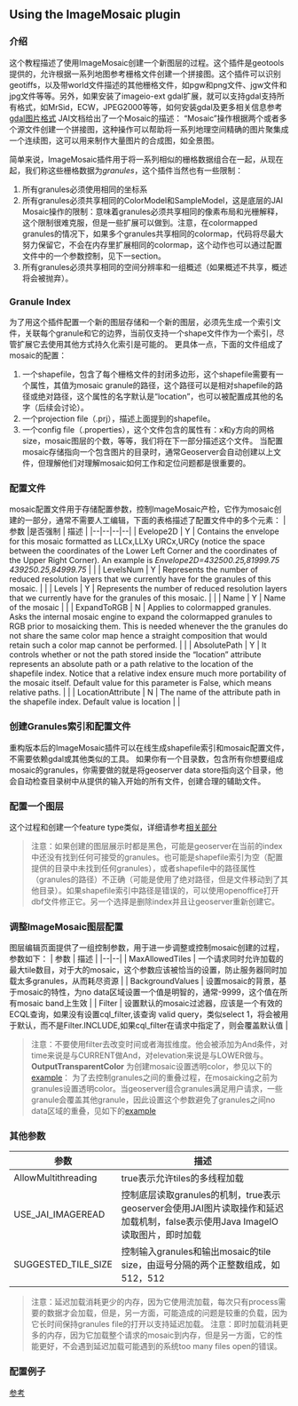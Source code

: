 ##  Using the ImageMosaic plugin
### 介绍
这个教程描述了使用ImageMosaic创建一个新图层的过程。这个插件是geotools提供的，允许根据一系列地图参考栅格文件创建一个拼接图。这个插件可以识别geotiffs，以及带world文件描述的其他栅格文件，如pgw和png文件、jgw文件和jpg文件等等。另外，如果安装了imageio-ext gdal扩展，就可以支持gdal支持所有格式，如MrSid，ECW，JPEG2000等等，如何安装gdal及更多相关信息参考[gdal图片格式](http://docs.geoserver.org/2.8.1/user/data/raster/gdal.html#data-gdal)
JAI文档给出了一个Mosaic的描述：
“Mosaic”操作根据两个或者多个源文件创建一个拼接图，这种操作可以帮助将一系列地理空间精确的图片聚集成一个连续图，这可以用来制作大量图片的合成图，如全景图。

简单来说，ImageMosaic插件用于将一系列相似的栅格数据组合在一起，从现在起，我们称这些栅格数据为*granules*，这个插件当然也有一些限制：
 1. 所有granules必须使用相同的坐标系
 2. 所有granules必须共享相同的ColorModel和SampleModel，这是底层的JAI Mosaic操作的限制：意味着granules必须共享相同的像素布局和光栅解释，这个限制很难克服，但是一些扩展可以做到。注意，在colormapped granules的情况下，如果多个granules共享相同的colormap，代码将尽最大努力保留它，不会在内存里扩展相同的colormap，这个动作也可以通过配置文件中的一个参数控制，见下一section。
 3. 所有granules必须共享相同的空间分辨率和一组概述（如果概述不共享，概述将会被抛弃）。
 
 ### Granule Index
为了用这个插件配置一个新的图层存储和一个新的图层，必须先生成一个索引文件，关联每个granule和它的边界，当前仅支持一个shape文件作为一个索引，尽管扩展它去使用其他方式持久化索引是可能的。
更具体一点，下面的文件组成了mosaic的配置：
1. 一个shapefile，包含了每个栅格文件的封闭多边形，这个shapefile需要有一个属性，其值为mosaic granule的路径，这个路径可以是相对shapefile的路径或绝对路径，这个属性的名字默认是“location”，也可以被配置成其他的名字（后续会讨论）。
2. 一个projection file（.prj），描述上面提到的shapefile。
3. 一个config file（.properties），这个文件包含的属性有：x和y方向的网格size，mosaic图层的个数，等等，我们将在下一部分描述这个文件。
当配置mosaic存储指向一个包含图片的目录时，通常Geoserver会自动创建以上文件，但理解他们对理解mosaic如何工作和定位问题都是很重要的。

### 配置文件
mosaic配置文件用于存储配置参数，控制ImageMosaic产检，它作为mosaic创建的一部分，通常不需要人工编辑，下面的表格描述了配置文件中的多个元素：
| 参数 |是否强制  | 描述 |
|--|--|--|--|
| Evelope2D | Y | Contains the envelope for this mosaic formatted as LLCx,LLXy URCx,URCy (notice the space between the coordinates of the Lower Left Corner and the coordinates of the Upper Right Corner). An example is _Envelope2D=432500.25,81999.75 439250.25,84999.75_ |  |
| LevelsNum | Y | Represents the number of reduced resolution layers that we currently have for the granules of this mosaic. |  |
| Levels | Y | Represents the number of reduced resolution layers that we currently have for the granules of this mosaic. |  |
| Name | Y | Name of the mosaic |  |
| ExpandToRGB | N | Applies to colormapped granules. Asks the internal mosaic engine to expand the colormapped granules to RGB prior to mosaicking them. This is needed whenever the the granules do not share the same color map hence a straight composition that would retain such a color map cannot be performed. |  |
| AbsolutePath | Y |  It controls whether or not the path stored inside the “location” attribute represents an absolute path or a path relative to the location of the shapefile index. Notice that a relative index ensure much more portability of the mosaic itself. Default value for this parameter is False, which means relative paths. |  |
| LocationAttribute | N | The name of the attribute path in the shapefile index. Default value is  location |  |

### 创建Granules索引和配置文件
重构版本后的ImageMosaic插件可以在线生成shapefile索引和mosaic配置文件，不需要依赖gdal或其他类似的工具。
如果你有一个目录数，包含所有你想要组成mosaic的granules，你需要做的就是将geoserver data store指向这个目录，他会自动检查目录树中从提供的输入开始的所有文件，创建合理的辅助文件。

### 配置一个图层
这个过程和创建一个feature type类似，详细请参考[相关部分](http://docs.geoserver.org/2.8.1/user/tutorials/image_mosaic_plugin/imagemosaic.html#configuring-a-coverage-in-geoserver)

> 注意：如果创建的图层展示时都是黑色，可能是geoserver在当前的index中还没有找到任何可接受的granules。也可能是shapefile索引为空（配置提供的目录中未找到任何granules），或者shapefile中的路径属性（granules的路径）不正确（可能是使用了绝对路径，但是文件移动到了其他目录）。如果shapefile索引中路径是错误的，可以使用openoffice打开dbf文件修正它。另一个选择是删除index并且让geoserver重新创建它。

### 调整ImageMosaic图层配置
图层编辑页面提供了一组控制参数，用于进一步调整或控制mosaic创建的过程，参数如下：
| 参数 | 描述 |
|--|--|
| MaxAllowedTiles | 一个请求同时允许加载的最大tile数目，对于大的mosaic，这个参数应该被恰当的设置，防止服务器同时加载太多granules，从而耗尽资源 |
| BackgroundValues | 设置mosaic的背景，基于mosaic的特性，为no data区域设置一个值是明智的，通常-9999，这个值在所有mosaic band上生效 |
| Filter | 设置默认的mosaic过滤器，应该是一个有效的ECQL查询，如果没有设置cql_filter,该查询 valid query，类似select 1，将会被用于默认，而不是Filter.INCLUDE,如果cql_filter在请求中指定了，则会覆盖默认值 |

> 注意：不要使用filter去改变时间或者海拔维度。他会被添加为And条件，对time来说是与CURRENT做And，对elevation来说是与LOWER做与。
> **OutputTransparentColor**
> 为创建mosaic设置透明color，参见以下的[example](http://docs.geoserver.org/2.8.1/user/tutorials/image_mosaic_plugin/imagemosaic.html#tweaking-an-imagemosaic-coveragestore)：
> 为了去控制granules之间的重叠过程，在mosaicking之前为granules设置透明color。当geoserver组合granules满足用户请求，一些granule会覆盖其他granule，因此设置这个参数避免了granules之间no data区域的重叠，见如下的[example](http://docs.geoserver.org/2.8.1/user/tutorials/image_mosaic_plugin/imagemosaic.html#tweaking-an-imagemosaic-coveragestore)

### 其他参数
| 参数 | 描述 |
|--|--|
| AllowMultithreading | true表示允许tiles的多线程加载 |
| USE_JAI_IMAGEREAD | 控制底层读取granules的机制，true表示geoserver会使用JAI图片读取操作和延迟加载机制，false表示使用Java ImageIO读取图片，即时加载 |
| SUGGESTED_TILE_SIZE | 控制输入granules和输出mosaic的tile size，由逗号分隔的两个正整数组成，如512，512 |

> 注意：延迟加载消耗更少的内存，因为它使用流加载，每次只有process需要的数据才会加载，但是，另一方面，可能造成的问题是较重的负载，因为它长时间保持granules file的打开以支持延迟加载。
> 注意：即时加载消耗更多的内存，因为它加载整个请求的mosaic到内存，但是另一方面，它的性能更好，不会遇到延迟加载可能遇到的系统too many files open的错误。

### 配置例子
[参考](http://docs.geoserver.org/2.8.1/user/tutorials/image_mosaic_plugin/imagemosaic.html#configuration-examples)
